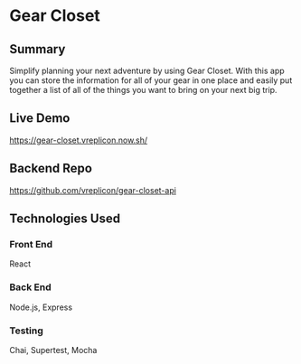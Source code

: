 # Gear Closet

## Summary
Simplify planning your next adventure by using Gear Closet. With this app you can store the information 
for all of your gear in one place and easily put together a list of all of the things you want to bring
on your next big trip.

## Live Demo

https://gear-closet.vreplicon.now.sh/

## Backend Repo

https://github.com/vreplicon/gear-closet-api

## Technologies Used

### Front End

React

### Back End

Node.js, Express

### Testing

Chai, Supertest, Mocha